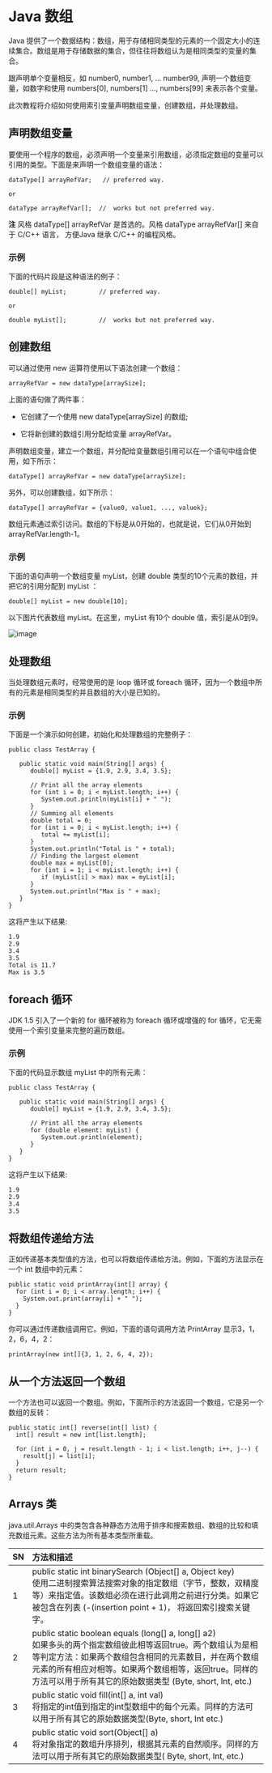 # Java 数组  

Java 提供了一个数据结构：数组，用于存储相同类型的元素的一个固定大小的连续集合。数组是用于存储数据的集合，但往往将数组认为是相同类型的变量的集合。  

跟声明单个变量相反，如 number0, number1, ... number99, 声明一个数组变量，如数字和使用 numbers[0], numbers[1] ..., numbers[99] 来表示各个变量。  

此次教程将介绍如何使用索引变量声明数组变量，创建数组，并处理数组。

## 声明数组变量

要使用一个程序的数组，必须声明一个变量来引用数组，必须指定数组的变量可以引用的类型。下面是来声明一个数组变量的语法：
  
```
dataType[] arrayRefVar;   // preferred way.

or

dataType arrayRefVar[];  //  works but not preferred way.
```

**注** 风格 dataType[] arrayRefVar 是首选的。风格 dataType arrayRefVar[] 来自于 C/C++ 语言， 方便Java 继承 C/C++ 的编程风格。

### 示例

下面的代码片段是这种语法的例子：  

```
double[] myList;         // preferred way.

or

double myList[];         //  works but not preferred way.
```

## 创建数组

可以通过使用 new 运算符使用以下语法创建一个数组：  

```
arrayRefVar = new dataType[arraySize];
```

上面的语句做了两件事：  
* 它创建了一个使用 new dataType[arraySize] 的数组;

* 它将新创建的数组引用分配给变量 arrayRefVar。  

声明数组变量，建立一个数组，并分配给变量数组引用可以在一个语句中组合使用，如下所示：
  
```
dataType[] arrayRefVar = new dataType[arraySize];
```

另外，可以创建数组，如下所示：  

```
dataType[] arrayRefVar = {value0, value1, ..., valuek};
```

数组元素通过索引访问。数组的下标是从0开始的，也就是说，它们从0开始到 arrayRefVar.length-1。

### 示例

下面的语句声明一个数组变量 myList，创建 double 类型的10个元素的数组，并把它的引用分配到 myList ：
  
```
double[] myList = new double[10];
```

以下图片代表数组 myList。在这里，myList 有10个 double 值，索引是从0到9。  

![image](images/java_array.jpg) 
 
## 处理数组

当处理数组元素时，经常使用的是 loop 循环或 foreach 循环，因为一个数组中所有的元素是相同类型的并且数组的大小是已知的。 

### 示例

下面是一个演示如何创建，初始化和处理数组的完整例子：
  
```
public class TestArray {

   public static void main(String[] args) {
      double[] myList = {1.9, 2.9, 3.4, 3.5};

      // Print all the array elements
      for (int i = 0; i < myList.length; i++) {
         System.out.println(myList[i] + " ");
      }
      // Summing all elements
      double total = 0;
      for (int i = 0; i < myList.length; i++) {
         total += myList[i];
      }
      System.out.println("Total is " + total);
      // Finding the largest element
      double max = myList[0];
      for (int i = 1; i < myList.length; i++) {
         if (myList[i] > max) max = myList[i];
      }
      System.out.println("Max is " + max);
   }
}
```

这将产生以下结果:  

```
1.9
2.9
3.4
3.5
Total is 11.7
Max is 3.5
```

## foreach 循环

JDK 1.5 引入了一个新的 for 循环被称为 foreach 循环或增强的 for 循环，它无需使用一个索引变量来完整的遍历数组。

### 示例

下面的代码显示数组 myList 中的所有元素：  

```
public class TestArray {

   public static void main(String[] args) {
      double[] myList = {1.9, 2.9, 3.4, 3.5};

      // Print all the array elements
      for (double element: myList) {
         System.out.println(element);
      }
   }
}
```

这将产生以下结果:

```
1.9
2.9
3.4
3.5
```

## 将数组传递给方法

正如传递基本类型值的方法，也可以将数组传递给方法。例如，下面的方法显示在一个 int 数组中的元素：  

```
public static void printArray(int[] array) {
  for (int i = 0; i < array.length; i++) {
    System.out.print(array[i] + " ");
  }
}
```

你可以通过传递数组调用它。例如，下面的语句调用方法 PrintArray 显示3，1，2，6，4，2：  

```
printArray(new int[]{3, 1, 2, 6, 4, 2});
```

## 从一个方法返回一个数组

一个方法也可以返回一个数组。例如，下面所示的方法返回一个数组，它是另一个数组的反转：

```
public static int[] reverse(int[] list) {
  int[] result = new int[list.length];

  for (int i = 0, j = result.length - 1; i < list.length; i++, j--) {
    result[j] = list[i];
  }
  return result;
}
```

## Arrays 类

java.util.Arrays 中的类包含各种静态方法用于排序和搜索数组、数组的比较和填充数组元素。这些方法为所有基本类型所重载。

|SN|	方法和描述|
|:----|:-----|
|1|	public static int binarySearch (Object[] a, Object key)<br>使用二进制搜索算法搜索对象的指定数组（字节，整数，双精度等）来指定值。该数组必须在进行此调用之前进行分类。如果它被包含在列表 (-(insertion point + 1)， 将返回索引搜索关键字。|
|2|	public static boolean equals (long[] a, long[] a2)<br>如果多头的两个指定数组彼此相等返回true。两个数组认为是相等判定方法：如果两个数组包含相同的元素数目，并在两个数组元素的所有相应对相等。如果两个数组相等，返回true。同样的方法可以用于所有其它的原始数据类型 (Byte, short, Int, etc.)|
|3|	public static void fill(int[] a, int val)<br>将指定的int值到指定的int型数组中的每个元素。同样的方法可以用于所有其它的原始数据类型(Byte, short, Int etc.)|
|4|	public static void sort(Object[] a)<br>将对象指定的数组升序排列，根据其元素的自然顺序。同样的方法可以用于所有其它的原始数据类型( Byte, short, Int, etc.)|
